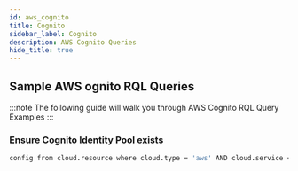 ```yaml
---
id: aws_cognito
title: Cognito
sidebar_label: Cognito
description: AWS Cognito Queries
hide_title: true
---
```


## Sample AWS ognito RQL Queries

:::note
The following guide will walk you through AWS Cognito RQL Query Examples
:::

### Ensure Cognito Identity Pool exists

```bash
config from cloud.resource where cloud.type = 'aws' AND cloud.service = 'AWS Cognito' AND api.name = 'aws-cognito-identity-pool' AND json.rule = identityPoolName exists
```